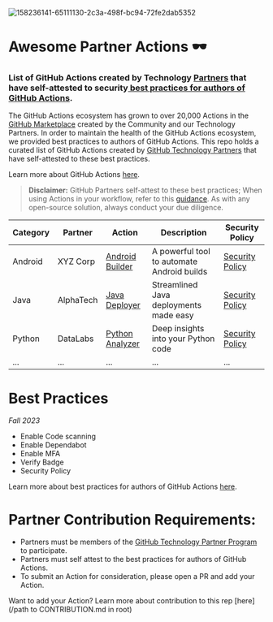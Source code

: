 ![158236141-65111130-2c3a-498f-bc94-72fe2dab5352](https://user-images.githubusercontent.com/54083068/158707540-7e08b789-475d-4a3f-800a-c0197412cf53.png)
# Awesome Partner Actions 🕶️
### List of GitHub Actions created by Technology [Partners](https://partner.github.com/technology-partners) that have self-attested to security[ best practices for authors of GitHub Actions](url). 

The GitHub Actions ecosystem has grown to over 20,000 Actions in the[ GitHub Marketplace](github.com/marketplace) created by the Community and our Technology Partners. In order to maintain the health of the GitHub Actions ecosystem, we provided best practices to authors of GitHub Actions. This repo holds a curated list of GitHub Actions created by [GitHub Technology Partners](https://partner.github.com/technology-partners) that have self-attested to these best practices. 

Learn more about GitHub Actions [here](https://github.com/features/actions).

>**Disclaimer:** GitHub Partners self-attest to these best practices; When using Actions in your workflow, refer to this [guidance](https://docs.github.com/en/actions/security-guides/security-hardening-for-github-actions). As with any open-source solution, always conduct your due diligence.



|Category|Partner|Action|Description|Security Policy|
|-|-|-|-|-|
|Android|XYZ Corp|[Android Builder](https://github.com/xyz-corp/android-builder)|A powerful tool to automate Android builds|[Security Policy](https://github.com/xyz-corp/android-builder/blob/main/SECURITY.md)|
|Java|AlphaTech|[Java Deployer](https://github.com/alphatech/java-deployer)|Streamlined Java deployments made easy|[Security Policy](https://github.com/alphatech/java-deployer/blob/main/SECURITY.md)|
|Python|DataLabs|[Python Analyzer](https://github.com/datalabs/python-analyzer)|Deep insights into your Python code|[Security Policy](https://github.com/datalabs/python-analyzer/blob/main/SECURITY.md)|
|...|...|...|...|...|

# Best Practices
_Fall 2023_

- Enable Code scanning
- Enable Dependabot 
- Enable MFA
- Verify Badge
- Security Policy

Learn more about best practices for authors of GitHub Actions [here](url).

# Partner Contribution Requirements:
- Partners must be members of the [GitHub Technology Partner Program](https://partner.github.com/technology-partners) to participate.
- Partners must self attest to the best practices for authors of GitHub Actions.
- To submit an Action for consideration, please open a PR and add your Action.

Want to add your Action? Learn more about contribution to this rep [here](/path to CONTRIBUTION.md in root)





